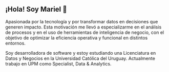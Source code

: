 ## ¡Hola! Soy Mariel 👋

Apasionada por la tecnología y por transformar datos en decisiones que generen impacto. Esta motivación me llevó a especializarme en el análisis de procesos
y en el uso de herramientas de inteligencia de negocio, con el objetivo de optimizar la eficiencia operativa y funcional en distintos entornos.

Soy desarrolladora de software y estoy estudiando una Licenciatura en Datos y Negocios en la Universidad Católica del Uruguay.
Actualmente trabajo en UPM como Specialist, Data & Analytics.

<!--
**maarigr11/maarigr11** is a ✨ _special_ ✨ repository because its `README.md` (this file) appears on your GitHub profile.

